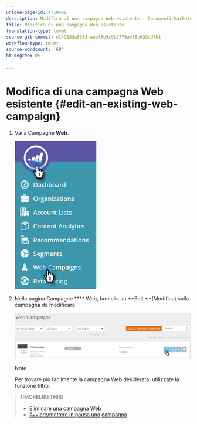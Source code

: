 ```yaml
---
unique-page-id: 4719408
description: Modifica di una campagna Web esistente - Documenti Marketo - Documentazione prodotto
title: Modifica di una campagna Web esistente
translation-type: tm+mt
source-git-commit: e149133a5383faaef5e9c9b7775ae36e633ed7b1
workflow-type: tm+mt
source-wordcount: '60'
ht-degree: 0%

---
```



# Modifica di una campagna Web esistente {#edit-an-existing-web-campaign}

1. Vai a Campagne **Web**.

   ![](assets/image2016-8-18-16-3a15-3a14.png)

1. Nella pagina Campagne **** Web, fare clic su **Edit **(Modifica) sulla campagna da modificare.

   ![](assets/web-campaigns-1-edit-hand.png)

   >[!NOTE]
   >
   >Per trovare più facilmente la campagna Web desiderata, utilizzate la funzione [](filter-web-campaigns.md)filtro.

>[!MORELIKETHIS]
>
>* [Eliminare una campagna Web](delete-a-web-campaign.md)
>* [Avviare/mettere in pausa una](launch-pause-a-web-campaign.md) [campagna](launch-pause-a-web-campaign.md)

>



